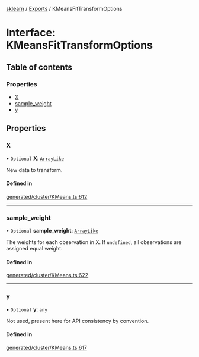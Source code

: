 [sklearn](../readme.md) / [Exports](../modules.md) / KMeansFitTransformOptions

# Interface: KMeansFitTransformOptions

## Table of contents

### Properties

- [X](KMeansFitTransformOptions.md#x)
- [sample\_weight](KMeansFitTransformOptions.md#sample_weight)
- [y](KMeansFitTransformOptions.md#y)

## Properties

### X

• `Optional` **X**: [`ArrayLike`](../modules.md#arraylike)

New data to transform.

#### Defined in

[generated/cluster/KMeans.ts:612](https://github.com/transitive-bullshit/scikit-learn-ts/blob/367336a/packages/sklearn/src/generated/cluster/KMeans.ts#L612)

___

### sample\_weight

• `Optional` **sample\_weight**: [`ArrayLike`](../modules.md#arraylike)

The weights for each observation in X. If `undefined`, all observations are assigned equal weight.

#### Defined in

[generated/cluster/KMeans.ts:622](https://github.com/transitive-bullshit/scikit-learn-ts/blob/367336a/packages/sklearn/src/generated/cluster/KMeans.ts#L622)

___

### y

• `Optional` **y**: `any`

Not used, present here for API consistency by convention.

#### Defined in

[generated/cluster/KMeans.ts:617](https://github.com/transitive-bullshit/scikit-learn-ts/blob/367336a/packages/sklearn/src/generated/cluster/KMeans.ts#L617)

